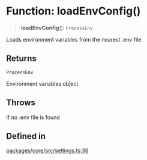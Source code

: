 # Function: loadEnvConfig()

> **loadEnvConfig**(): `ProcessEnv`

Loads environment variables from the nearest .env file

## Returns

`ProcessEnv`

Environment variables object

## Throws

If no .env file is found

## Defined in

[packages/core/src/settings.ts:36](https://github.com/okcashpro/okai/blob/7fcf54e7fb2ba027d110afcc319c0b01b3f181dc/packages/core/src/settings.ts#L36)
